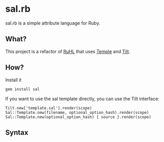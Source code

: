 # sal.rb

sal.rb is a simple attribute language for Ruby. 

## What?

This project is a refactor of [RuHL](http://github.com/stonean/ruhl) that uses [Temple](https://github.com/judofyr/temple) and [Tilt](https://github.com/rtomayko/tilt).

## How?

Install it
    
    gem install sal

If you want to use the sal template directly, you can use the Tilt interface:

    Tilt.new['template.sal'].render(scope)
    Sal::Template.new(filename, optional_option_hash).render(scope)
    Sal::Template.new(optional_option_hash) { source }.render(scope)

## Syntax
